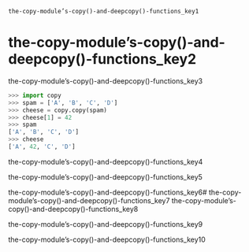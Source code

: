 ```ngMeta
the-copy-module’s-copy()-and-deepcopy()-functions_key1
```
# the-copy-module’s-copy()-and-deepcopy()-functions_key2
the-copy-module’s-copy()-and-deepcopy()-functions_key3

```python
>>> import copy
>>> spam = ['A', 'B', 'C', 'D']
>>> cheese = copy.copy(spam)
>>> cheese[1] = 42
>>> spam
['A', 'B', 'C', 'D']
>>> cheese
['A', 42, 'C', 'D']
```
the-copy-module’s-copy()-and-deepcopy()-functions_key4

the-copy-module’s-copy()-and-deepcopy()-functions_key5

the-copy-module’s-copy()-and-deepcopy()-functions_key6# the-copy-module’s-copy()-and-deepcopy()-functions_key7
the-copy-module’s-copy()-and-deepcopy()-functions_key8

the-copy-module’s-copy()-and-deepcopy()-functions_key9

the-copy-module’s-copy()-and-deepcopy()-functions_key10